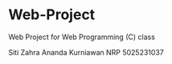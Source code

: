 # Web-Project
Web Project for Web Programming (C) class

Siti Zahra Ananda Kurniawan NRP 5025231037
